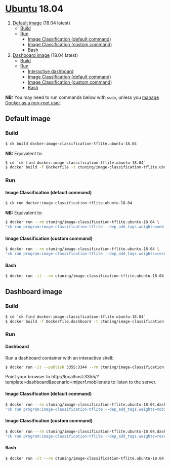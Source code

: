 # [Ubuntu](https://hub.docker.com/_/ubuntu/) 18.04

1. [Default image](#image_default) (18.04 latest)
    - [Build](#image_default_build)
    - [Run](#image_default_run)
        - [Image Classification (default command)](#image_default_run_default)
        - [Image Classification (custom command)](#image_default_run_custom)
        - [Bash](#image_default_run_bash)
1. [Dashboard image](#image_dashboard) (18.04 latest)
    - [Build](#image_dashboard_build)
    - [Run](#image_dashboard_run)
        - [Interactive dashboard](#image_dashboard_run_dashboard)
        - [Image Classification (default command)](#image_dashboard_run_default)
        - [Image Classification (custom command)](#image_dashboard_run_custom)
        - [Bash](#image_dashboard_run_bash)

**NB:** You may need to run commands below with `sudo`, unless you
[manage Docker as a non-root user](https://docs.docker.com/install/linux/linux-postinstall/#manage-docker-as-a-non-root-user).

<a name="image_default"></a>
## Default image

<a name="image_default_build"></a>
### Build
```bash
$ ck build docker:image-classification-tflite.ubuntu-18.04
```
**NB:** Equivalent to:
```bash
$ cd `ck find docker:image-classification-tflite.ubuntu-18.04`
$ docker build -f Dockerfile -t ctuning/image-classification-tflite.ubuntu-18.04 .
```

<a name="image_default_run"></a>
### Run

<a name="image_default_run_default"></a>
#### Image Classification (default command)
```bash
$ ck run docker:image-classification-tflite.ubuntu-18.04
```
**NB:** Equivalent to:
```bash
$ docker run --rm ctuning/image-classification-tflite.ubuntu-18.04 \
"ck run program:image-classification-tflite --dep_add_tags.weights=mobilenet,non-quantized --env.CK_BATCH_COUNT=2"
```

<a name="image_default_run_custom"></a>
#### Image Classification (custom command)
```bash
$ docker run --rm ctuning/image-classification-tflite.ubuntu-18.04 \
"ck run program:image-classification-tflite --dep_add_tags.weights=resnet,no-argmax --env.CK_BATCH_COUNT=10"
```

<a name="image_default_run_bash"></a>
#### Bash
```bash
$ docker run -it --rm ctuning/image-classification-tflite.ubuntu-18.04 bash
```


<a name="image_dashboard"></a>
## Dashboard image

<a name="image_dashboard_build"></a>
### Build
```bash
$ cd `ck find docker:image-classification-tflite.ubuntu-18.04`
$ docker build -f Dockerfile.dashboard -t ctuning/image-classification-tflite.ubuntu-18.04.dashboard .
```

<a name="image_dashboard_run"></a>
### Run

<a name="image_dashboard_run_dashboard"></a>
#### Dashboard
Run a dashboard container with an interactive shell:
```bash
$ docker run -it --publish 3355:3344 --rm ctuning/image-classification-tflite.ubuntu-18.04.dashboard
```
Point your browser to http://localhost:3355/?template=dashboard&scenario=mlperf.mobilenets to
listen to the server.

<a name="image_dashboard_run_default"></a>
#### Image Classification (default command)
```bash
$ docker run --rm ctuning/image-classification-tflite.ubuntu-18.04.dashboard \
"ck run program:image-classification-tflite --dep_add_tags.weights=mobilenet,non-quantized"
```

<a name="image_dashboard_run_custom"></a>
#### Image Classification (custom command)
```bash
$ docker run --rm ctuning/image-classification-tflite.ubuntu-18.04.dashboard \
"ck run program:image-classification-tflite --dep_add_tags.weights=resnet,no-argmax --env.CK_BATCH_COUNT=10"
```

<a name="image_dashboard_run_bash"></a>
#### Bash
```bash
$ docker run -it --rm ctuning/image-classification-tflite.ubuntu-18.04.dashboard bash
```
